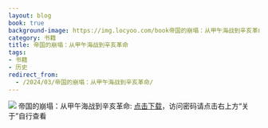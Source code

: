 ```yaml
---
layout: blog
book: true
background-image: https://img.locyoo.com/book帝国的崩塌：从甲午海战到辛亥革命.jpg
category: 书籍
title: 帝国的崩塌：从甲午海战到辛亥革命
tags:
- 书籍
- 历史
redirect_from:
  - /2024/03/帝国的崩塌：从甲午海战到辛亥革命/
---
```

![](https://img.locyoo.com/book帝国的崩塌：从甲午海战到辛亥革命.jpg)
帝国的崩塌：从甲午海战到辛亥革命: <a name = "ref1" href="https://url18.ctfile.com/f/50983618-1041255055-c06885?p=3619">点击下载</a>，访问密码请点击右上方“关于”自行查看